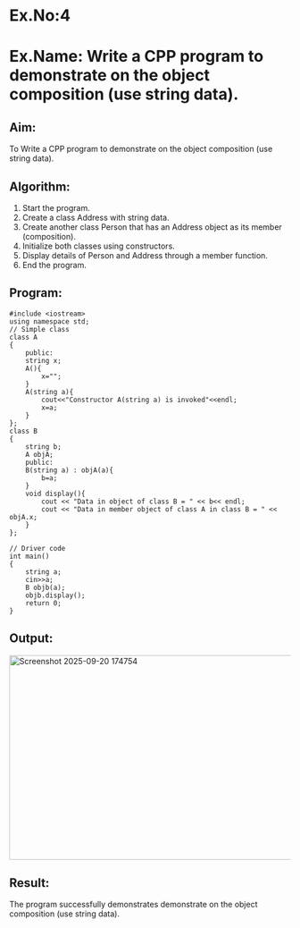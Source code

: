 # Ex.No:4
# Ex.Name: Write a CPP program to demonstrate on the object composition (use string data).

## Aim:
To Write a CPP program to demonstrate on the object composition (use string data).

## Algorithm:
1. Start the program.
2. Create a class Address with string data.
3. Create another class Person that has an Address object as its member (composition).
4. Initialize both classes using constructors.
5. Display details of Person and Address through a member function.
6. End the program.

## Program:
```
#include <iostream>
using namespace std;
// Simple class
class A 
{
    public:
    string x;
	A(){
	    x="";
	}
	A(string a){
	    cout<<"Constructor A(string a) is invoked"<<endl;
	    x=a;
	}
};
class B 
{
    string b;
    A objA;
    public:
    B(string a) : objA(a){
        b=a;
    }
    void display(){
        cout << "Data in object of class B = " << b<< endl; 
        cout << "Data in member object of class A in class B = " << objA.x; 
    }
};

// Driver code
int main()
{
    string a;
    cin>>a;
	B objb(a);
	objb.display();
	return 0;
}
```


## Output:
<img width="1176" height="366" alt="Screenshot 2025-09-20 174754" src="https://github.com/user-attachments/assets/8234c480-705a-4ac7-ac31-35152685906e" />

## Result:
The program successfully demonstrates demonstrate on the object composition (use string data).
